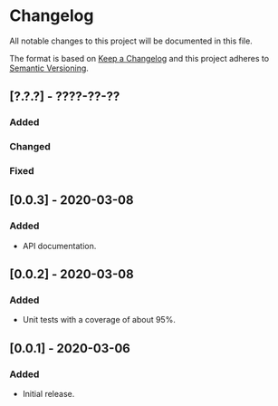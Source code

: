 # Changelog

All notable changes to this project will be documented in this file.

The format is based on [Keep a Changelog](http://keepachangelog.com/en/1.0.0/)
and this project adheres to [Semantic Versioning](http://semver.org/spec/v2.0.0.html).


## [?.?.?] - ????-??-??

### Added
### Changed
### Fixed


## [0.0.3] - 2020-03-08

### Added
- API documentation.


## [0.0.2] - 2020-03-08

### Added
- Unit tests with a coverage of about 95%.


## [0.0.1] - 2020-03-06

### Added
- Initial release.
